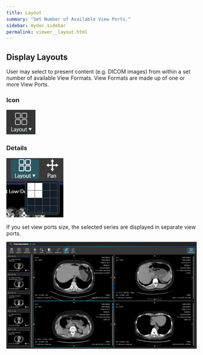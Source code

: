 ```yaml
---
title: Layout
summary: "Set Number of Available View Ports."
sidebar: mydoc_sidebar
permalink: viewer__layout.html
---
```


## Display Layouts

User may select to present content (e.g. DICOM images) from within a set number of available View Formats. View Formats are made up of one or more View Ports.

### Icon

<img src="images\viewer\layout\icon.png" />

### Details

<img src="images\viewer\layout\layout1.png" />

If you set view ports size, the selected series are displayed in separate view ports.

<img src="images\viewer\layout\layout2.png" />
